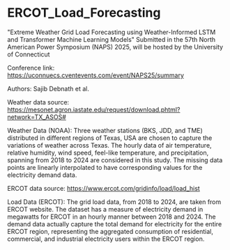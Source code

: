 # ERCOT_Load_Forecasting
"Extreme Weather Grid Load Forecasting using Weather-Informed LSTM and Transformer Machine Learning Models" Submitted in the 57th North American Power Symposium (NAPS) 2025, will be hosted by the University of Connecticut

Conference link: https://uconnuecs.cventevents.com/event/NAPS25/summary

Authors: Sajib Debnath et al.


Weather data source: https://mesonet.agron.iastate.edu/request/download.phtml?network=TX_ASOS# 

Weather Data (NOAA): Three weather stations (BKS, JDD, and TME) distributed in different regions of Texas, USA are chosen to capture the variations of weather across Texas. The hourly data of air temperature, relative humidity, wind speed, feel-like temperature, and precipitation, spanning from 2018 to 2024 are considered in this study. The missing data points are linearly interpolated to have corresponding values for the electricity demand data. 


ERCOT data source: https://www.ercot.com/gridinfo/load/load_hist

Load Data (ERCOT): The grid load data, from 2018 to 2024, are taken from ERCOT website. The dataset has a measure of electricity demand in megawatts for ERCOT in an hourly manner between 2018 and 2024. The demand data actually capture the total demand for electricity for the entire ERCOT region, representing the aggregated consumption of residential, commercial, and industrial electricity users within the ERCOT region. 
